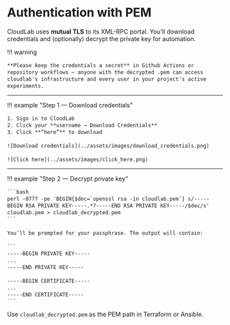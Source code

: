 # Authentication with PEM

CloudLab uses **mutual TLS** to its XML-RPC portal. You’ll download credentials and (optionally) decrypt the private key for automation.

!!! warning 

    **Please keep the credentials a secret** in Github Actions or repository workflows — anyone with the decrypted .pem can access cloudlab's infrastructure and every user in your project's active experiments. 

---

!!! example "Step 1 — Download credentials"

    1. Sign in to CloudLab  
    2. Click your **username → Download Credentials**  
    3. Click **“here”** to download

    ![Download credentials](../assets/images/download_credentials.png)

    ![Click here](../assets/images/click_here.png)

---

!!! example "Step 2 — Decrypt private key"

    ```bash
    perl -0777 -pe 'BEGIN{$dec=`openssl rsa -in cloudlab.pem`} s/-----BEGIN RSA PRIVATE KEY-----.*?-----END RSA PRIVATE KEY-----/$dec/s' cloudlab.pem > cloudlab_decrypted.pem
    ```

    You’ll be prompted for your passphrase. The output will contain:

    ```
    -----BEGIN PRIVATE KEY-----
    ...
    -----END PRIVATE KEY-----

    -----BEGIN CERTIFICATE-----
    ...
    -----END CERTIFICATE-----
    ```

Use ``cloudlab_decrypted.pem`` as the PEM path in Terraform or Ansible. 

